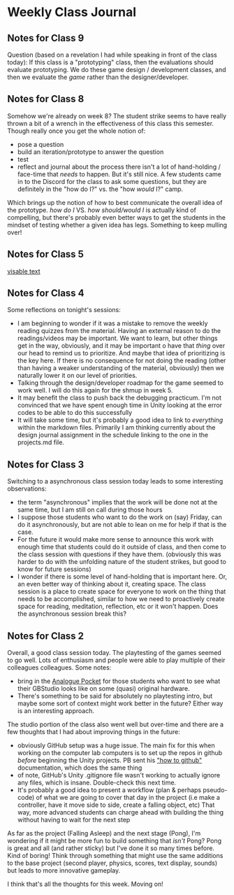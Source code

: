 # Weekly Class Journal

## Notes for Class 9

Question (based on a revelation I had while speaking in front of the class today): If this class is a "prototyping" class, then the evaluations should evaluate prototyping. We do these game design / development classes, and then we evaluate the *game* rather than the designer/developer. 

## Notes for Class 8

Somehow we're already on week 8? The student strike seems to have really thrown a bit of a wrench in the effectiveness of this class this semester. Though really once you get the whole notion of:
- pose a question
- build an iteration/prototype to answer the question
- test
- reflect and journal about the process
there isn't a lot of hand-holding / face-time that *needs* to happen. But it's still nice. A few students came in to the Discord for the class to ask some questions, but they are definitely in the "how do I?" vs. the "how *would* I?" camp.

Which brings up the notion of how to best communicate the overall idea of the prototype. *how do I* VS. *how should/would I* is actually kind of compelling, but there's probably even better ways to get the students in the mindset of testing whether a given idea has legs. Something to keep mulling over!

## Notes for Class 5

[visable text](http://www.apple.com)

## Notes for Class 4

Some reflections on tonight's sessions:
* I am beginning to wonder if it was a mistake to remove the weekly reading quizzes from the material. Having an external reason to do the readings/videos may be important. We want to learn, but other things get in the way, obviously, and it may be important o have that _thing_ over our head to remind us to prioritize. And maybe that idea of prioritizing is the key here. If there is no consequence for not doing the reading (other than having a weaker understanding of the material, obviously) then we naturally lower it on our level of priorities.
* Talking through the design/developer roadmap for the game seemed to work well. I will do this again for the shmup in week 5.
* It may benefit the class to push back the debugging practicum. I'm not convinced that we have spent enough time in Unity looking at the error codes to be able to do this successfully 
* It will take some time, but it's probably a good idea to link to *everything* within the markdown files. Primarily I am thinking currently about the design journal assignment in the schedule linking to the one in the projects.md file. 

## Notes for Class 3

Switching to a asynchronous class session today leads to some interesting observations:
* the term "asynchronous" implies that the work will be done not at the same time, but I am still on call during those hours
* I suppose those students who want to do the work on (say) Friday, can do it asynchronously, but are not able to lean on me for help if that is the case.
* For the future it would make more sense to announce this work with enough time that students could do it outside of class, and then come to the class session with questions if they have them. (obviously this was harder to do with the unfolding nature of the student strikes, but good to know for future sessions)
* I wonder if there is some level of hand-holding that is important here. Or, an even better way of thinking about it, creating space. The class session is a place to create space for everyone to work on the thing that needs to be accomplished, similar to how we need to proactively create space for reading, meditation, reflection, etc or it won't happen. Does the asynchronous session break this?

## Notes for Class 2

Overall, a good class session today. The playtesting of the games seemed to go well. Lots of enthusiasm and people were able to play multiple of their colleagues colleagues. Some notes:
* bring in the [Analogue Pocket](https://www.analogue.co/pocket) for those students who want to see what their GBStudio looks like on some (quasi) original hardware.
* There's something to be said for absolutely no playtesting intro, but maybe some sort of context might work better in the future? Either way is an interesting approach.

The studio portion of the class also went well but over-time and there are a few thoughts that I had about improving things in the future:
* obviously GitHub setup was a huge issue. The main fix for this when working on the computer lab computers is to set up the repos in github *before* beginning the Unity projects. PB sent his ["how to github"](https://pippinbarr.com/cart253/topics/software/github-repository.html) documentation, which does the same thing
* of note, GitHub's Unity .gitignore file wasn't working to actually ignore any files, which is insane. Double-check this next time.
* It's probably a good idea to present a workflow (plan & perhaps pseudo-code) of what we are going to cover that day in the project (i.e make a controller, have it move side to side, create a falling object, etc) That way, more advanced students can charge ahead with building the thing without having to wait for the next step

As far as the project (Falling Asleep) and the next stage (Pong), I'm wondering if it might be more fun to build something that *isn't* Pong? Pong is great and all (and rather sticky) but I've done it so many times before. Kind of boring! Think through something that might use the same additions to the base project (second player, physics, scores, text display, sounds) but leads to more innovative gameplay.

I think that's all the thoughts for this week. Moving on!
